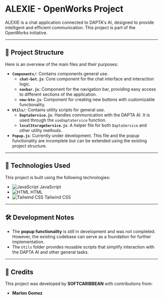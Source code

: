 # ALEXIE - OpenWorks Project

ALEXIE is a chat application connected to DAPTA's AI, designed to provide intelligent and efficient communication. This project is part of the OpenWorks initiative.

---

## 📂 Project Structure

Here is an overview of the main files and their purposes:
- **`Components/`**: Contains components general use.
  - **`chat-bot.js`**: Core component for the chat interface and interaction logic.
  - **`navbar.js`**: Component for the navigation bar, providing easy access to different sections of the application.
  - **`new-btn.js`**: Component for creating new buttons with customizable functionality.
- **`Utils/`**: Contains utility scripts for general use.
  - **`DaptaService.js`**: Handles communication with the DAPTA AI. It is used through the `useDaptaService` function.
  - **`localStorageService.js`**: A helper file for both `DaptaService` and other utility methods.
- **`Popup.js`**: Currently under development. This file and the popup functionality are incomplete but can be extended using the existing project structure.
---

## 🚀 Technologies Used

This project is built using the following technologies:

- ![JavaScript](https://img.shields.io/badge/JavaScript-F7DF1E?style=for-the-badge&logo=javascript&logoColor=black) JavaScript
- ![HTML](https://img.shields.io/badge/HTML-E34F26?style=for-the-badge&logo=html5&logoColor=white) HTML
- ![Tailwind CSS](https://img.shields.io/badge/Tailwind_CSS-38B2AC?style=for-the-badge&logo=tailwind-css&logoColor=white) Tailwind CSS

---

## 🛠️ Development Notes

- The **popup functionality** is still in development and was not completed. However, the existing codebase can serve as a foundation for further implementation.
- The `Utils` folder provides reusable scripts that simplify interaction with the DAPTA AI and other general tasks.

---

## 👥 Credits

This project was developed by **SOFTCARIBBEAN** with contributions from:

- **Marlon Gomez**
